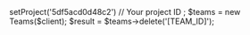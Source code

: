 <?php

use Appwrite\Client;
use Appwrite\Services\Teams;

$client = new Client();

$client
    ->setProject('5df5acd0d48c2') // Your project ID
;

$teams = new Teams($client);

$result = $teams->delete('[TEAM_ID]');